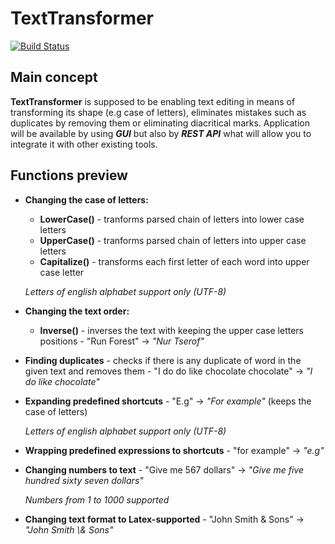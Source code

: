 # TextTransformer

[![Build Status](https://travis-ci.com/opurie/TextTransformer.svg?token=H5cCQipBdbsM9g8vuhuQ&branch=main)](https://travis-ci.com/opurie/TextTransformer)

## Main concept
**TextTransformer** is supposed to be enabling text editing in means of transforming its shape (e.g case of letters), eliminates mistakes such as duplicates by removing them or eliminating diacritical marks.
Application will be available by using **_GUI_** but also by **_REST API_** what will allow you to integrate it with other existing tools.

## Functions preview
- **Changing the case of letters:**
  - **LowerCase()** - tranforms parsed chain of letters into lower case letters
  - **UpperCase()** - tranforms parsed chain of letters into upper case letters
  - **Capitalize()** - transforms each first letter of each word into upper case letter

  _Letters of english alphabet support only (UTF-8)_

- **Changing the text order:**
  - **Inverse()** - inverses the text with keeping the upper case letters positions - "Run Forest" -> _"Nur Tserof"_

- **Finding duplicates** - checks if there is any duplicate of word in the given text and removes them - "I do do like chocolate chocolate" -> _"I do like chocolate"_

- **Expanding predefined shortcuts** - "E.g" -> _"For example"_ (keeps the case of letters)

  _Letters of english alphabet support only (UTF-8)_

- **Wrapping predefined expressions to shortcuts** - "for example" -> _"e.g"_

- **Changing numbers to text** - "Give me 567 dollars" -> _"Give me five hundred sixty seven dollars"_

  _Numbers from 1 to 1000 supported_

- **Changing text format to Latex-supported** - "John Smith & Sons" -> _"John Smith \\& Sons"_
